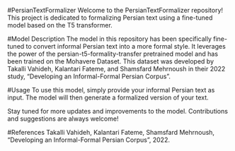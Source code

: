 #PersianTextFormalizer
Welcome to the PersianTextFormalizer repository! This project is dedicated to formalizing Persian text using a fine-tuned model based on the T5 transformer.

#Model Description
The model in this repository has been specifically fine-tuned to convert informal Persian text into a more formal style. It leverages the power of the persian-t5-formality-transfer pretrained model and has been trained on the Mohavere Dataset. This dataset was developed by Takalli Vahideh, Kalantari Fateme, and Shamsfard Mehrnoush in their 2022 study, “Developing an Informal-Formal Persian Corpus”.

#Usage
To use this model, simply provide your informal Persian text as input. The model will then generate a formalized version of your text.

Stay tuned for more updates and improvements to the model. Contributions and suggestions are always welcome!

#References
Takalli Vahideh, Kalantari Fateme, Shamsfard Mehrnoush, “Developing an Informal-Formal Persian Corpus”, 2022.